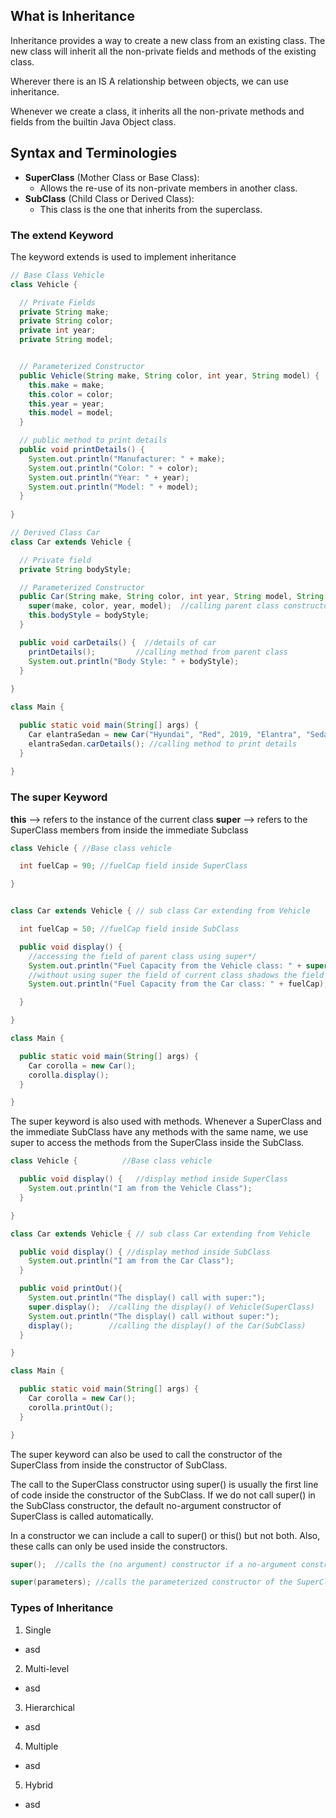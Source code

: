 ## What is Inheritance
Inheritance provides a way to create a new class from an existing class. The new class will inherit all the non-private fields and methods of the existing class. 

Wherever there is an IS A relationship between objects, we can use inheritance.

Whenever we create a class, it inherits all the non-private methods and fields from the builtin Java Object class. 

## Syntax and Terminologies
- **SuperClass** (Mother Class or Base Class):
  - Allows the re-use of its non-private members in another class. 
- **SubClass** (Child Class or Derived Class):
  - This class is the one that inherits from the superclass. 

### The extend Keyword
The keyword extends is used to implement inheritance
```java
// Base Class Vehicle
class Vehicle {

  // Private Fields
  private String make; 
  private String color; 
  private int year;      
  private String model;   


  // Parameterized Constructor
  public Vehicle(String make, String color, int year, String model) {
    this.make = make;
    this.color = color;
    this.year = year;  
    this.model = model; 
  }

  // public method to print details
  public void printDetails() {
    System.out.println("Manufacturer: " + make);
    System.out.println("Color: " + color);
    System.out.println("Year: " + year);
    System.out.println("Model: " + model);
  }
  
}

// Derived Class Car
class Car extends Vehicle {

  // Private field
  private String bodyStyle;

  // Parameterized Constructor
  public Car(String make, String color, int year, String model, String bodyStyle) {
    super(make, color, year, model);  //calling parent class constructor
    this.bodyStyle = bodyStyle;       
  }

  public void carDetails() {  //details of car
    printDetails();         //calling method from parent class
    System.out.println("Body Style: " + bodyStyle);
  }
  
}

class Main {

  public static void main(String[] args) {
    Car elantraSedan = new Car("Hyundai", "Red", 2019, "Elantra", "Sedan"); //creation of car Object
    elantraSedan.carDetails(); //calling method to print details
  }
  
}
```

### The super Keyword
**this** --> refers to the instance of the current class
**super** --> refers to the SuperClass members from inside the immediate Subclass
```java
class Vehicle { //Base class vehicle  

  int fuelCap = 90; //fuelCap field inside SuperClass

} 


class Car extends Vehicle { // sub class Car extending from Vehicle

  int fuelCap = 50; //fuelCap field inside SubClass

  public void display() { 
    //accessing the field of parent class using super*/
    System.out.println("Fuel Capacity from the Vehicle class: " + super.fuelCap); 
    //without using super the field of current class shadows the field of parant class*/
    System.out.println("Fuel Capacity from the Car class: " + fuelCap); 

  } 

} 

class Main {

  public static void main(String[] args) { 
    Car corolla = new Car(); 
    corolla.display(); 
  } 

}
```
The super keyword is also used with methods. Whenever a SuperClass and the immediate SubClass have any methods with the same name, we use super to access the methods from the SuperClass inside the SubClass. 
```java
class Vehicle {          //Base class vehicle 

  public void display() {   //display method inside SuperClass
    System.out.println("I am from the Vehicle Class");
  }

} 

class Car extends Vehicle { // sub class Car extending from Vehicle

  public void display() { //display method inside SubClass
    System.out.println("I am from the Car Class");
  } 

  public void printOut(){
    System.out.println("The display() call with super:");
    super.display();  //calling the display() of Vehicle(SuperClass)
    System.out.println("The display() call without super:");
    display();        //calling the display() of the Car(SubClass)
  }

} 

class Main {

  public static void main(String[] args) {
    Car corolla = new Car(); 
    corolla.printOut(); 
  }

}
```
The super keyword can also be used to call the constructor of the SuperClass from inside the constructor of SubClass.

The call to the SuperClass constructor using super() is usually the first line of code inside the constructor of the SubClass. If we do not call super() in the SubClass constructor, the default no-argument constructor of SuperClass is called automatically. 

In a constructor we can include a call to super() or this() but not both. Also, these calls can only be used inside the constructors.
```java
super();  //calls the (no argument) constructor if a no-argument constructor is defined in the SuperClass

super(parameters); //calls the parameterized constructor of the SuperClass with matching parameters from the SubClass constructor
```

### Types of Inheritance 
1. Single
- asd 
2. Multi-level
- asd
3. Hierarchical
- asd
4. Multiple
- asd
5. Hybrid
- asd
